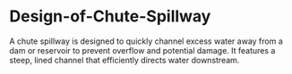 # Design-of-Chute-Spillway
A chute spillway is designed to quickly channel excess water away from a dam or reservoir to prevent overflow and potential damage. It features a steep, lined channel that efficiently directs water downstream.
